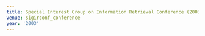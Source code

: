 ```yaml
---
title: Special Interest Group on Information Retrieval Conference (2003)
venue: sigirconf_conference
year: '2003'
---
```


